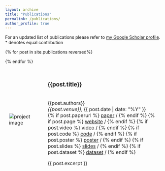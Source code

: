```yaml
---
layout: archive
title: "Publications"
permalink: /publications/
author_profile: true
---
```


For an updated list of publications please refer to [my Google Scholar profile](https://scholar.google.fr/citations?user=UpV5wyYAAAAJ&hl=en). \* denotes equal contribution

<table style="width:100%;border:0px;border-spacing:0px;border-collapse:separate;margin-right:auto;margin-left:auto;">

  {% for post in site.publications reversed%}
  <tr>
    <td style="padding:2.5%;width:25%;vertical-align:middle;min-width:120px">
      <img src="/{{post.image}}" alt="project image" style="width:auto; height:auto; max-width:100%;" />
    </td>
    <td style="padding:2.5%;width:75%;vertical-align:middle">
      <h3>{{post.title}}</h3>
      <br>
        {{post.authors}}
      <br>
      <em>{{post.venue}}</em>, {{ post.date | date: "%Y" }}
      <br>
        {% if post.paperurl %}
          <a href="{{post.paperurl}}">paper</a> /
        {% endif %}
        {% if post.page %}
          <a href="{{post.page}}">website</a> /
        {% endif %}
        {% if post.video %}
          <a href="{{post.video}}">video</a> /
        {% endif %}
        {% if post.code %}
          <a href="{{post.code}}">code</a> /
        {% endif %}
        {% if post.poster %}
          <a href="{{post.poster}}">poster</a> /
        {% endif %}
        {% if post.slides %}
          <a href="{{post.slides}}">slides</a> /
        {% endif %}
        {% if post.dataset %}
          <a href="{{post.dataset}}">dataset</a> /
        {% endif %}
      <p></p>
      {{ post.excerpt }}
    </td>
  </tr>
  {% endfor %}
</table>
